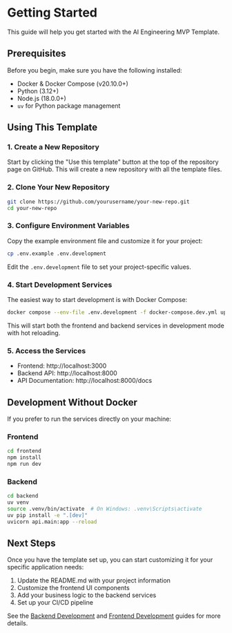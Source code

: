 # Getting Started

This guide will help you get started with the AI Engineering MVP Template.

## Prerequisites

Before you begin, make sure you have the following installed:

- Docker & Docker Compose (v20.10.0+)
- Python (3.12+)
- Node.js (18.0.0+)
- `uv` for Python package management

## Using This Template

### 1. Create a New Repository

Start by clicking the "Use this template" button at the top of the repository page on GitHub. This will create a new repository with all the template files.

### 2. Clone Your New Repository

```bash
git clone https://github.com/yourusername/your-new-repo.git
cd your-new-repo
```

### 3. Configure Environment Variables

Copy the example environment file and customize it for your project:

```bash
cp .env.example .env.development
```

Edit the `.env.development` file to set your project-specific values.

### 4. Start Development Services

The easiest way to start development is with Docker Compose:

```bash
docker compose --env-file .env.development -f docker-compose.dev.yml up
```

This will start both the frontend and backend services in development mode with hot reloading.

### 5. Access the Services

- Frontend: http://localhost:3000
- Backend API: http://localhost:8000
- API Documentation: http://localhost:8000/docs

## Development Without Docker

If you prefer to run the services directly on your machine:

### Frontend

```bash
cd frontend
npm install
npm run dev
```

### Backend

```bash
cd backend
uv venv
source .venv/bin/activate  # On Windows: .venv\Scripts\activate
uv pip install -e ".[dev]"
uvicorn api.main:app --reload
```

## Next Steps

Once you have the template set up, you can start customizing it for your specific application needs:

1. Update the README.md with your project information
2. Customize the frontend UI components
3. Add your business logic to the backend services
4. Set up your CI/CD pipeline

See the [Backend Development](backend-development.md) and [Frontend Development](frontend-development.md) guides for more details.
